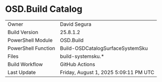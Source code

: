 ﻿# OSD.Build Catalog

| | |
|-|-|
| Owner | David Segura |
| Build Version | 25.8.1.2 |
| PowerShell Module | OSD.Build |
| PowerShell Function | Build-OSDCatalogSurfaceSystemSku |
| Files | build-systemsku.* |
| Build Workflow | GitHub Actions |
| Last Update | Friday, August 1, 2025 5:09:11 PM UTC |
